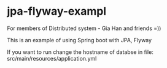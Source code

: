 # jpa-flyway-exampl

For members of Distributed system - Gia Han and friends =))

This is an example of using Spring boot with JPA, Flyway

If you want to run change the hostname of databse in file:
src/main/resources/application.yml
